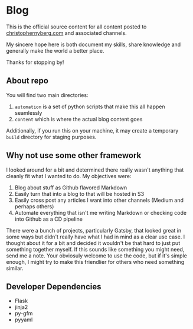 # Blog

This is the official source content for all content posted to [christophernyberg.com](https://christophernyberg.com/) and associated channels.

My sincere hope here is both document my skills, share knowledge and generally make the world a better place.

Thanks for stopping by!

## About repo

You will find two main directories:

1. `automation` is a set of python scripts that make this all happen seamlessly
2. `content` which is where the actual blog content goes

Additionally, if you run this on your machine, it may create a temporary `build` directory for staging purposes.

## Why not use some other framework

I looked around for a bit and determined there really wasn't anything that cleanly fit what I wanted to do. My objectives were:

1. Blog about stuff as Github flavored Markdown
2. Easily turn that into a blog to that will be hosted in S3
3. Easily cross post any articles I want into other channels (Medium and perhaps others)
4. Automate everything that isn't me writing Markdown or checking code into Github as a CD pipeline

There were a bunch of projects, particularly Gatsby, that looked great in some ways but didn't really have what I had in mind as a clear use case. I thought about it for a bit and decided it wouldn't be that hard to just put something together myself. If this sounds like something you might need, send me a note. Your obviosuly welcome to use the code, but if it's simple enough, I might try to make this friendlier for others who need something similar.

## Developer Dependencies

- Flask
- jinja2
- py-gfm
- pyyaml
